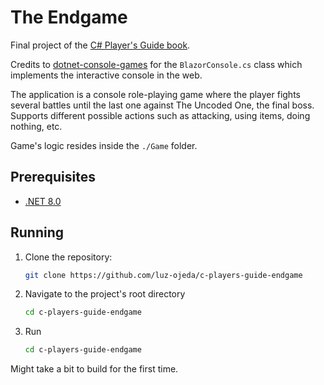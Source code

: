 # The Endgame
Final project of the [C# Player's Guide book](https://csharpplayersguide.com/).

Credits to [dotnet-console-games](https://github.com/dotnet/dotnet-console-games) for the `BlazorConsole.cs` class which implements the interactive console in the web.

The application is a console role-playing game where the player fights several battles until the last one against The Uncoded One, the final boss. Supports different possible actions such as attacking, using items, doing nothing, etc.

Game's logic resides inside the `./Game` folder.

## Prerequisites

- [.NET 8.0](https://dotnet.microsoft.com/en-us/download/dotnet/8.0)

## Running
1. Clone the repository:

   ```bash
   git clone https://github.com/luz-ojeda/c-players-guide-endgame

2. Navigate to the project's root directory

   ```bash
   cd c-players-guide-endgame

3. Run

    ```bash
   cd c-players-guide-endgame

Might take a bit to build for the first time.